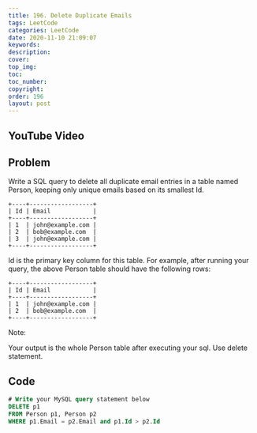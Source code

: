 ```yaml
---
title: 196. Delete Duplicate Emails
tags: LeetCode
categories: LeetCode
date: 2020-11-10 21:09:07
keywords:
description:
cover:
top_img:
toc:
toc_number:
copyright:
order: 196
layout: post
---
```


## YouTube Video

## Problem

Write a SQL query to delete all duplicate email entries in a table named Person, keeping only unique emails based on its smallest Id.

```
+----+------------------+
| Id | Email            |
+----+------------------+
| 1  | john@example.com |
| 2  | bob@example.com  |
| 3  | john@example.com |
+----+------------------+
```

Id is the primary key column for this table.
For example, after running your query, the above Person table should have the following rows:

```
+----+------------------+
| Id | Email            |
+----+------------------+
| 1  | john@example.com |
| 2  | bob@example.com  |
+----+------------------+
```

Note:

Your output is the whole Person table after executing your sql. Use delete statement.

## Code

```sql
# Write your MySQL query statement below
DELETE p1
FROM Person p1, Person p2
WHERE p1.Email = p2.Email and p1.Id > p2.Id
```
